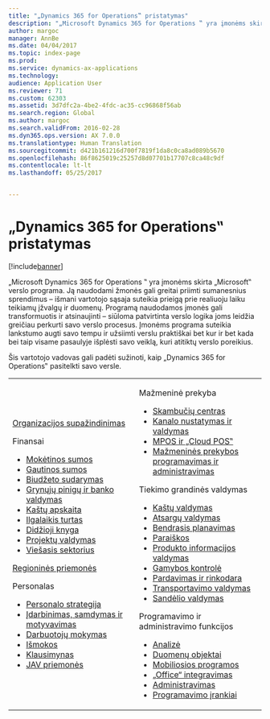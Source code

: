 ```yaml
---
title: "„Dynamics 365 for Operations‟ pristatymas"
description: "„Microsoft Dynamics 365 for Operations ‟ yra įmonėms skirta „Microsoft‟ verslo programa. Šiame puslapyje pateikta informacija padės išmokti ir pradėti naudoti produktą."
author: margoc
manager: AnnBe
ms.date: 04/04/2017
ms.topic: index-page
ms.prod: 
ms.service: dynamics-ax-applications
ms.technology: 
audience: Application User
ms.reviewer: 71
ms.custom: 62303
ms.assetid: 3d7dfc2a-4be2-4fdc-ac35-cc96868f56ab
ms.search.region: Global
ms.author: margoc
ms.search.validFrom: 2016-02-28
ms.dyn365.ops.version: AX 7.0.0
ms.translationtype: Human Translation
ms.sourcegitcommit: d421b161216d700f7819f1da8c0ca8ad089b5670
ms.openlocfilehash: 86f8625019c25257d8d07701b17707c8ca48c9df
ms.contentlocale: lt-lt
ms.lasthandoff: 05/25/2017


---
```

# <a name="introduction-to-dynamics-365-for-operations"></a>„Dynamics 365 for Operations‟ pristatymas

[!include[banner](includes/banner.md)]

„Microsoft Dynamics 365 for Operations ‟ yra įmonėms skirta „Microsoft‟ verslo programa. Ją naudodami žmonės gali greitai priimti sumanesnius sprendimus – išmani vartotojo sąsaja suteikia prieigą prie realiuoju laiku teikiamų įžvalgų ir duomenų. Programą naudodamos įmonės gali transformuotis ir atsinaujinti – siūloma patvirtinta verslo logika joms leidžia greičiau perkurti savo verslo procesus. Įmonėms programa suteikia lankstumo augti savo tempu ir užsiimti verslu praktiškai bet kur ir bet kada bei taip visame pasaulyje išplėsti savo veiklą, kuri atitiktų verslo poreikius. 

Šis vartotojo vadovas gali padėti sužinoti, kaip „Dynamics 365 for Operations‟ pasitelkti savo versle.    

<table>
<colgroup>
<col width="50%" />
<col width="50%" />
</colgroup>
<tbody>
<tr class="odd">
<td><p><a href="get-started/onboarding-home.md">Organizacijos supažindinimas</a></p>
<p>Finansai</p>
<ul><li><a href="financials/accounts-payable/accounts-payable.md">Mokėtinos sumos</a></li>
<li><a href="financials/accounts-receivable/accounts-receivable.md">Gautinos sumos</a></li>
<li><a href="financials/budgeting/budgeting-overview.md">Biudžeto sudarymas</a></li>
<li><a href="financials/cash-bank-management/cash-bank-management.md">Grynųjų pinigų ir banko valdymas</a></li>
<li><a href="financials/cost-accounting/cost-accounting-home-page.md">Kaštų apskaita</a></li>
<li><a href="financials/fixed-assets/fixed-assets.md">Ilgalaikis turtas</a></li>
<li><a href="financials/general-ledger/general-ledger.md">Didžioji knyga</a></li>
<li><a href="financials/project-management/overview-project-management-accounting.md">Projektų valdymas</a></li>
<li><a href="financials/public-sector/public-sector-functionality.md">Viešasis sektorius</a></li></ul>
<p><a href="dev-itpro/lcs-solutions/country-region.md">Regioninės priemonės</a></p>
<p>Personalas</p>
   <ul>
  <li><a href="human-resources/departments-jobs-positions.md">Personalo strategija</a></li>
  <li><a href="human-resources/manage-recruiting-process.md">Įdarbinimas, samdymas ir motyvavimas</a></li>
  <li><a href="human-resources/performance-management-overview.md">Darbuotojų mokymas</a></li>
  <li><a href="human-resources/manage-benefit-program.md">Išmokos</a></li>
  <li><a href="human-resources/questionnaires.md">Klausimynas</a></li>
  <li><a href="human-resources/localizations/noam-usa-payroll.md">JAV priemonės</a></li>
</ul></td>
  <td>
  <p>Mažmeninė prekyba</p>
  <ul>
<li><a href="retail/call-center-functionality.md">Skambučių centras</a></li>
  <li><a href="retail/define-maintain-retail-channels.md">Kanalo nustatymas ir valdymas</a></li>
  <li><a href="retail/define-maintain-channel-clients-registers-hw-stations.md">MPOS ir „Cloud POS‟</a></li>
  <li><a href="retail/dev-itpro/dev-retail-home-page.md">Mažmeninės prekybos programavimas ir administravimas </a></li></ul>
  <p>Tiekimo grandinės valdymas</p>
<ul>
<li><a href="supply-chain/cost-management/costing-sheets.md">Kaštų valdymas</a></li>
  <li><a href="supply-chain/inventory/inventory-locations.md">Atsargų valdymas</a></li>
  <li><a href="supply-chain/master-planning/master-plans.md">Bendrasis planavimas</a></li>
  <li><a href="supply-chain/procurement/procurement-sourcing-overview.md">Paraiškos</a></li>
  <li><a href="supply-chain/pim/set-up-maintain-product-configuration-model.md">Produkto informacijos valdymas</a></li>
  <li><a href="supply-chain/production-control/create-production-orders">Gamybos kontrolė</a></li>
  <li><a href="supply-chain/sales-marketing/overview-sales-marketing.md">Pardavimas ir rinkodara</a></li>
  <li><a href="supply-chain/transportation/transportation-management-overview.md">Transportavimo valdymas</a></li>
  <li><a href="supply-chain/warehousing/warehouse-configuration.md">Sandėlio valdymas</a></li></ul>
  <p>Programavimo ir administravimo funkcijos</p>
  <ul><li><a href="dev-itpro/analytics/analytics.md">Analizė</a></li>
  <li><a href="dev-itpro/data-entities/data-entities.md">Duomenų objektai</a></li>
  <li><a href="dev-itpro/mobile-apps/mobile-platform.md">Mobiliosios programos</a></li>
  <li><a href="dev-itpro/office-integration/office-integration.md">„Office“ integravimas</a></li>
  <li><a href="dev-itpro/sysadmin/system-administration-home-page.md">Administravimas</a></li>
  <li><a href="dev-itpro/dev-tools/developer-home-page.md">Programavimo įrankiai</a></li></ul></td>
</tr>
</tbody>
</table>



